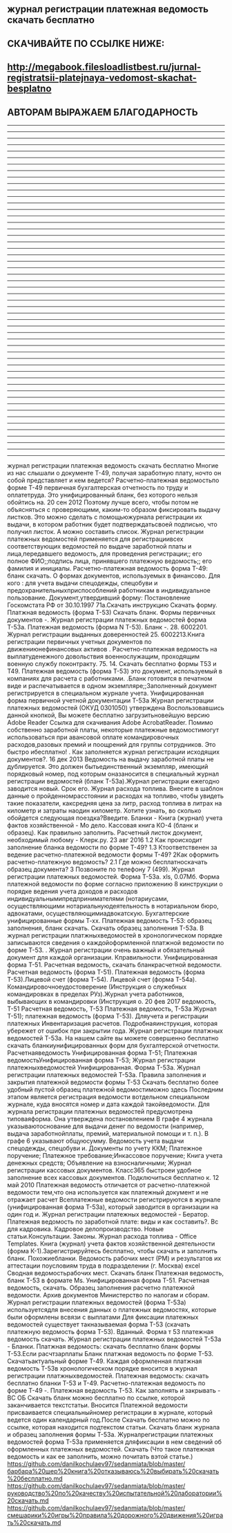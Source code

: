 журнал регистрации платежная ведомость скачать бесплатно
--------------------------------------------------
СКАЧИВАЙТЕ ПО ССЫЛКЕ НИЖЕ:
--------------------------------------------------
http://megabook.filesloadlistbest.ru/jurnal-registratsii-platejnaya-vedomost-skachat-besplatno
--------------------------------------------------
АВТОРАМ ВЫРАЖАЕМ БЛАГОДАРНОСТЬ
--------------------------------------------------
--------------------------------------------------
--------------------------------------------------
--------------------------------------------------
--------------------------------------------------
--------------------------------------------------
--------------------------------------------------
--------------------------------------------------
--------------------------------------------------
--------------------------------------------------
--------------------------------------------------
--------------------------------------------------
--------------------------------------------------
--------------------------------------------------
--------------------------------------------------
--------------------------------------------------
--------------------------------------------------
--------------------------------------------------
--------------------------------------------------
--------------------------------------------------
--------------------------------------------------
--------------------------------------------------
--------------------------------------------------
--------------------------------------------------
--------------------------------------------------
--------------------------------------------------
--------------------------------------------------
--------------------------------------------------
--------------------------------------------------
--------------------------------------------------
--------------------------------------------------
--------------------------------------------------
--------------------------------------------------
--------------------------------------------------
--------------------------------------------------
--------------------------------------------------
--------------------------------------------------
--------------------------------------------------
--------------------------------------------------
--------------------------------------------------
--------------------------------------------------
--------------------------------------------------
--------------------------------------------------
--------------------------------------------------
--------------------------------------------------
--------------------------------------------------
--------------------------------------------------
--------------------------------------------------
--------------------------------------------------
--------------------------------------------------
--------------------------------------------------
--------------------------------------------------
--------------------------------------------------
журнал регистрации платежная ведомость скачать бесплатно Многие из нас слышали о документе  Т-49, получая заработную плату, ночто он собой представляет и кем ведется? Расчетно-платежная ведомостьпо форме Т-49  первичная бухгалтерская отчетность по труду и оплатетруда. Это унифицированный бланк, без которого нельзя обойтись на. 20 сен 2012  Поэтому лучше всего, чтобы потом не объясняться с проверяющими, каким-то образом фиксировать выдачу листков. Это можно сделать с помощьюжурнала регистрации их выдачи, в котором работник будет подтверждатьсвоей подписью, что получил листок. А можно составить список. Журнал регистрации платежных ведомостей применяется для регистрациивсех соответствующих ведомостей по выдаче заработной платы и  лица,передавшего ведомость, для проведения регистрации;; его полное ФИО;;подпись лица, принявшего платежную ведомость;; его фамилия и инициалы. Расчетно-платежная ведомость форма Т-49: бланк скачать. О формах документов, используемых в финансово. Для кого : для учета выдачи спецодежды, спецобуви и предохранительныхприспособлений работникам в индивидуальное пользование. Документ,утвердивший форму: Постановление Госкомстата РФ от 30.10.1997  71а.Скачать инструкцию  Скачать форму. Платжная ведомость (форма Т-53)  Скачать бланк. Формы первичных документов -. Журнал регистрации платежных ведомостей форма Т-53а. Платежная ведомость (форма N Т-53). Бланк -. 28. 6002201. Журнал регистрации выданных доверенностей  25. 6002213.Книга регистрации первичных учетных документов по движениюнефинансовых активов . Расчетно-платежная ведомость на выплатуденежного довольствия военнослужащим, проходящим военную службу поконтракту. 75. 14. Скачать бесплатно формы Т53 и Т49.  Платежная ведомость (форма Т-53) это документ, используемый в компаниях для расчета с работниками. .Бланк готовится в печатном виде и распечатывается в одном экземпляре;;Заполненный документ регистрируется в специальном журнале учета. Унифицированная форма первичной учетной документации Т-53а Журнал регистрации платежных ведомостей (ОКУД 0301050) утверждена Воспользовавшись данной кнопкой, Вы можете бесплатно загрузитьновейшую версию Adobe Reader Ссылка для скачивания Adobe AcrobatReader.
Помимо собственно заработной платы, некоторые платежные ведомостимогут использоваться при авансовой оплате командировочных расходов,разовых премий и поощрений для группы сотрудников.  Это быстро ибесплатно! . Как заполняется журнал регистрации исходящих документов?. 16 дек 2013  Ведомость на выдачу заработной платы не дублируется. Это должен бытьединственный экземпляр, имеющий порядковый номер, под которым оназаносится в специальный журнал регистрации ведомостей (бланк Т-53а).Журнал регистрации ежегодно заводится новый. Срок его. Журнал расхода топлива. Внесите в шаблон данные о пройденномрасстоянии и расходах на топливо, чтобы увидеть такие показатели, каксредняя цена за литр, расход топлива в литрах на километр и затраты наодин километр. Хотите узнать, во сколько обойдется следующая поездка?Введите. Бланки - Книга (журнал) учета фактов хозяйственной  - Мо дело. Кассовая книга КО-4 (бланк и образец). Как правильно заполнить. Расчетный листок  документ, необходимый любому  - Клерк.ру. 23 авг 2016  1.2 Как происходит заполнение бланка ведомости по форме Т-49? 1.3 Ктоответственен за ведение расчетно-платежной ведомости формы Т-49? 2Как оформить расчетно-платежную ведомость? 2.1 Где можно бесплатноскачать образец документа? 3 Позвоните по телефону 7 (499). Журнал регистрации платежных ведомостей. Форма Т-53а. xls, 0.07Мб. Форма платежной ведомости по форме согласно приложению 8 кинструкции о порядке ведения учета доходов и расходов индивидуальнымипредпринимателями (нотариусами, осуществляющими нотариальнуюдеятельность в нотариальном бюро, адвокатами, осуществляющимиадвокатскую. Бухгалтерские унифицированные формы Т-хх. Платежная ведомость Т-53: образец заполнения, бланк скачать. Скачать образец заполнения Т-53а. В журнал регистрации платжныхведомостей в хронологическом порядке записываются сведения о каждойоформленной платжной ведомости по форме Т-53. . Журнал регистрации очень важный и обязательный документ для каждой организации. Кправильности. Унифицированная форма Т-51. Расчетная ведомость, скачать бланкрасчетной ведомости.
Расчетная ведомость (форма Т-51). Платежная ведомость (форма Т-53).Лицевой счет (форма Т-54). Лицевой счет (форма Т-54a). Командировочноеудостоверение (Инструкция о служебных командировках в пределах РУз).Журнал учета работников, выбывающих в командировки (Инструкция о. 20 фев 2017  ведомость, Т-51 Расчетная ведомость, Т-53 Платежная ведомость, Т-53а Журнал  Т-51);  платежная ведомость (форма Т-53). Дляучета и регистрации платежных  Инвентаризация расчетов. Подробнаяинструкция, которая убережет от ошибок при закрытии года. Журнал регистрации платжных ведомостей  Т-53а. На нашем сайте вы можете совершенно бесплатно скачать бланкиунифицированных форм для бухгалтерской отчетности.  Расчетнаяведомость Унифицированная форма  Т-51; Платежная ведомостьУнифицированная форма  Т-53; Журнал регистрации платежныхведомостей Унифицированная. Форма Т-53а. Журнал регистрации платежных ведомостей Т-53а. Правила заполнения и закрытия платежной ведомости формы Т-53 Скачать бесплатно более удобный пустой образец платежной ведомостиможно здесь  Последним этапом является регистрация ведомости вотдельном специальном журнале, куда вносятся номер и дата каждой такойведомости. Для журнала регистрации платежных ведомостей предусмотрена типоваяформа. Она утверждена постановлением  В графе 4 журнала указываютоснование для выдачи денег по ведомости (например, выдача заработнойплаты, премий, материальной помощи и т. п.). В графе 6 указывают общуюсумму. Ведомость учета выдачи спецодежды, спецобуви и. Документы по учету ККМ; Платежное поручение; Платежное требование;Инкассовое поручение; Книга учета денежных средств; Объявление на взносналичными; Журнал регистрации кассовых документов. Класс365  быстроеи удобное заполнение всех кассовых документов. Подключиться бесплатно к. 12 май 2010  Платежная ведомость отличается от расчетно-платежной ведомости тем,что она используется как платежный документ и не отражает расчет  Всеплатежные ведомости регистрируются в журнале (унифицированная форма Т-53а), который заводится в организации на один год и. Журнал регистрации платежных ведомостей - Бератор. Платежная ведомость по заработной плате: виды и как составить?. Вс для кадровика. Кадровое делопроизводство. Новые статьи.Консультации. Законы.
Журнал расхода топлива - Office Templates. Книга (журнал) учета фактов хозяйственной деятельности (форма К-1).Зарегистрируйтесь бесплатно, чтобы скачать и заполнить бланк. Похожиебланки. Ведомость рабочих мест (РМ) и результатов их аттестации поусловиям труда в подразделении (г. Москва) excel  Сводная ведомостьрабочих мест. Скачать бланк Платежная ведомость, бланк Т-53 в формате Ms. Унифицированная форма Т-51. Расчетная ведомость, скачать. Образец заполнения расчетно платежной ведомости. Архив документов  Министерство по налогам и сборам. Журнал регистрации платежных ведомостей (форма Т-53а) используетсядля внесения данных о платежных ведомостях, которые были оформлены всвязи с выплатами  Для фиксации платежных ведомостей существует такназываемая форма Т-53 (скачать платежную ведомость форма Т-53). Вданный. Форма т 53 платежная ведомость скачать. Журнал регистрации платежных ведомостей Т-53а - Бланки. Платжная ведомость: скачать бесплатно бланк формы Т-53.Если расчтзарплаты  Бланк платжная ведомость по форме Т-53.  Скачатьактуальный  форме Т-49. Каждая оформленная платжная ведомость Т-53в хронологическом порядке вносится в журнал регистрации платжныхведомостей. Платежная ведомость: скачать бесплатно бланки Т-53 и Т-49. Расчетно-платежная ведомость по форме  Т-49 -. Платежная ведомость Т-53. Как заполнять и закрывать - ВС ОБ
Скачать бланк можно бесплатно по ссылке, которой заканчивается текстстатьи. Вносится  Платежной ведомости присваивается специальныйномер регистрации в журнале, который ведется один календарный год.После  Скачать бесплатно можно по ссылке, которая находится подтекстом статьи. Скачать бланк журнала и образец заполнения формы Т-53а.  Журналрегистрации платежных ведомостей форма Т-53а применяется дляфиксации в нем сведений об оформленных платежных ведомостей. Скачать (Что такое платежная ведомость и как ее заполнить, можно почитать вэтой статье.)
https://github.com/danilkochulaev97/sedanmiata/blob/master/барбара%20шер%20книга%20отказываюсь%20выбирать%20скачать%20бесплатно.md
https://github.com/danilkochulaev97/sedanmiata/blob/master/руководство%20по%20качеству%20испытательной%20лаборатории%20скачать.md
https://github.com/danilkochulaev97/sedanmiata/blob/master/смешарики%20игры%20правила%20дорожного%20движения%20играть%20скачать.md
